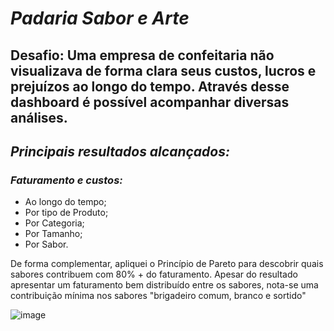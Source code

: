 #  *Padaria Sabor e Arte*

## Desafio: Uma empresa de confeitaria não visualizava de forma clara seus custos, lucros e prejuízos ao longo do tempo. Através desse dashboard é possível acompanhar diversas análises.

## *Principais resultados alcançados:*

### *Faturamento e custos:*

 - Ao longo do tempo;
 -  Por tipo de Produto;
 - Por Categoria;
 - Por Tamanho;
 - Por Sabor.


De forma complementar, apliquei o Princípio de Pareto para descobrir quais sabores contribuem com 80% + do faturamento. Apesar do resultado apresentar um faturamento bem distribuído entre os sabores, nota-se uma contribuição mínima nos sabores "brigadeiro comum, branco e sortido"

![image](https://user-images.githubusercontent.com/45635439/193951506-066a7391-7132-4f5e-b3d1-5fa3f5f07a0d.png)
